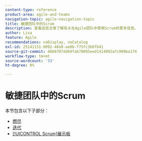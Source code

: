 ```yaml
---
content-type: reference
product-area: agile-and-teams
navigation-topic: agile-navigation-topic
title: 敏捷团队中的Scrum
description: 查看这些文章了解有关在Agile团队中使用Scrum的更多信息。
author: Lisa
feature: Agile
recommendations: noDisplay, noCatalog
exl-id: 25141131-0092-48a8-ae8b-f75fc3b6fb41
source-git-commit: d660707dd69fab78095eed1414092a7c909ba174
workflow-type: tm+mt
source-wordcount: '33'
ht-degree: 0%

---
```


# 敏捷团队中的Scrum

本节包含以下子部分：

* [燃尽](../../agile/use-scrum-in-an-agile-team/burndown/burndown.md)
* [迭代](../../agile/use-scrum-in-an-agile-team/iterations/iterations.md)
* [[!UICONTROL Scrum]展示板](../../agile/use-scrum-in-an-agile-team/scrum-board/scrum-board.md)
